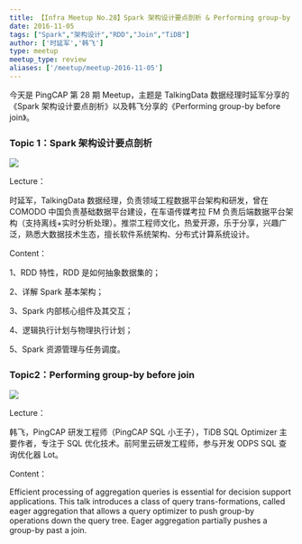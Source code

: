 ```yaml
---
title: 【Infra Meetup No.28】Spark 架构设计要点剖析 & Performing group-by before join
date: 2016-11-05
tags: ["Spark","架构设计","RDD","Join","TiDB"]
author: ['时延军','韩飞']
type: meetup
meetup_type: review
aliases: ['/meetup/meetup-2016-11-05']
---
```



今天是 PingCAP 第 28 期 Meetup，主题是 TalkingData 数据经理时延军分享的《Spark 架构设计要点剖析》以及韩飞分享的《Performing group-by before join》。

### Topic 1：Spark 架构设计要点剖析

![](https://upload-images.jianshu.io/upload_images/542677-9f575627e1fac5eb?imageMogr2/auto-orient/strip%7CimageView2/2/w/1240)

 Lecture：

时延军，TalkingData 数据经理，负责领域工程数据平台架构和研发，曾在 COMODO 中国负责基础数据平台建设，在车语传媒考拉 FM 负责后端数据平台架构（支持离线+实时分析处理）。推崇工程师文化，热爱开源，乐于分享，兴趣广泛，熟悉大数据技术生态，擅长软件系统架构、分布式计算系统设计。

Content：

1、RDD 特性，RDD 是如何抽象数据集的；

2、详解 Spark 基本架构；

3、Spark 内部核心组件及其交互；

4、逻辑执行计划与物理执行计划；

5、Spark 资源管理与任务调度。

### Topic2：Performing group-by before join

![](https://upload-images.jianshu.io/upload_images/542677-00d848e0a0dccc8b?imageMogr2/auto-orient/strip%7CimageView2/2/w/1240) 

Lecture：

韩飞，PingCAP 研发工程师（PingCAP SQL 小王子），TiDB SQL Optimizer 主要作者，专注于 SQL 优化技术。前阿里云研发工程师，参与开发 ODPS SQL 查询优化器 Lot。

Content：

Efficient processing of aggregation queries is essential for decision support applications. This talk introduces a class of query trans-formations, called eager aggregation that allows a query optimizer to push group-by operations down the query tree. Eager aggregation partially pushes a group-by past a join.

